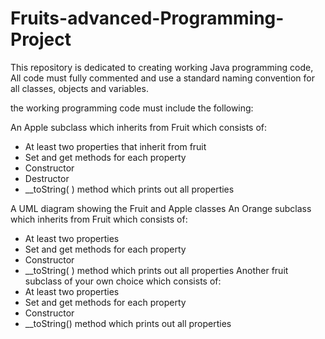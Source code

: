 # Fruits-advanced-Programming-Project

This repository is dedicated to creating working Java programming code, All code must fully commented and  use a standard
naming convention for all classes, objects and variables.

the working programming code must include the following:

An Apple subclass which inherits from Fruit which consists of:
- At least two properties that inherit from fruit
- Set and get methods for each property
- Constructor
- Destructor
- __toString( ) method which prints out all properties

A UML diagram showing the Fruit and Apple classes
An Orange subclass which inherits from Fruit which consists of:
- At least two properties
- Set and get methods for each property
- Constructor
- __toString( ) method which prints out all properties
Another fruit subclass of your own choice which consists of:
- At least two properties
- Set and get methods for each property
- Constructor
- __toString() method which prints out all properties
